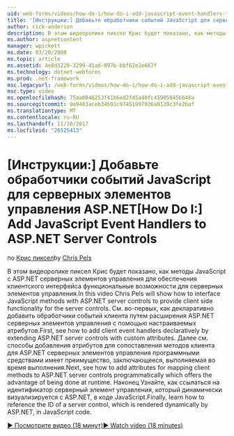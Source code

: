 ```yaml
---
uid: web-forms/videos/how-do-i/how-do-i-add-javascript-event-handlers-to-aspnet-server-controls
title: '[Инструкции:] Добавьте обработчики событий JavaScript для серверных элементов управления ASP.NET | Документы Microsoft'
author: rick-anderson
description: В этом видеоролике пиксел Крис будет показано, как методы JavaScript с ASP.NET серверных элементов управления для обеспечения клиентского интерфейса функциональные возможности для контракту сервера...
ms.author: aspnetcontent
manager: wpickett
ms.date: 03/20/2008
ms.topic: article
ms.assetid: 4e8d3220-3299-41ad-897b-bbf62e2e667f
ms.technology: dotnet-webforms
ms.prod: .net-framework
msc.legacyurl: /web-forms/videos/how-do-i/how-do-i-add-javascript-event-handlers-to-aspnet-server-controls
msc.type: video
ms.openlocfilehash: 75aa0046253f41b6ed2fd5a40fc45905045bb48a
ms.sourcegitcommit: 9a9483aceb34591c97451997036a9120c3fe2baf
ms.translationtype: MT
ms.contentlocale: ru-RU
ms.lasthandoff: 11/10/2017
ms.locfileid: "26525413"
---
```

<a name="how-do-i-add-javascript-event-handlers-to-aspnet-server-controls"></a><span data-ttu-id="056c1-103">[Инструкции:] Добавьте обработчики событий JavaScript для серверных элементов управления ASP.NET</span><span class="sxs-lookup"><span data-stu-id="056c1-103">[How Do I:] Add JavaScript Event Handlers to ASP.NET Server Controls</span></span>
====================
<span data-ttu-id="056c1-104">по [Крис пиксел](https://twitter.com/chrispels)</span><span class="sxs-lookup"><span data-stu-id="056c1-104">by [Chris Pels](https://twitter.com/chrispels)</span></span>

<span data-ttu-id="056c1-105">В этом видеоролике пиксел Крис будет показано, как методы JavaScript с ASP.NET серверных элементов управления для обеспечения клиентского интерфейса функциональные возможности для серверных элементов управления.</span><span class="sxs-lookup"><span data-stu-id="056c1-105">In this video Chris Pels will show how to interface JavaScript methods with ASP.NET server controls to provide client side functionality for the server controls.</span></span> <span data-ttu-id="056c1-106">См. во-первых, как декларативно добавить обработчики событий клиента путем расширения ASP.NET серверных элементов управления с помощью настраиваемых атрибутов.</span><span class="sxs-lookup"><span data-stu-id="056c1-106">First, see how to add client event handlers declaratively by extending ASP.NET server controls with custom attributes.</span></span> <span data-ttu-id="056c1-107">Далее см. способы добавления атрибутов для сопоставления методов клиента для ASP.NET серверных элементов управления программными средствами имеет преимущество, заключающееся, выполняемая во время выполнения.</span><span class="sxs-lookup"><span data-stu-id="056c1-107">Next, see how to add attributes for mapping client methods to ASP.NET server controls programmatically which offers the advantage of being done at runtime.</span></span> <span data-ttu-id="056c1-108">Наконец Узнайте, как ссылаться на идентификатор серверный элемент управления, который динамически визуализируется с ASP.NET, в коде JavaScript.</span><span class="sxs-lookup"><span data-stu-id="056c1-108">Finally, learn how to reference the ID of a server control, which is rendered dynamically by ASP.NET, in JavaScript code.</span></span>

[<span data-ttu-id="056c1-109">&#9654; Посмотрите видео (18 минут)</span><span class="sxs-lookup"><span data-stu-id="056c1-109">&#9654; Watch video (18 minutes)</span></span>](https://channel9.msdn.com/Blogs/ASP-NET-Site-Videos/how-do-i-add-javascript-event-handlers-to-aspnet-server-controls)
